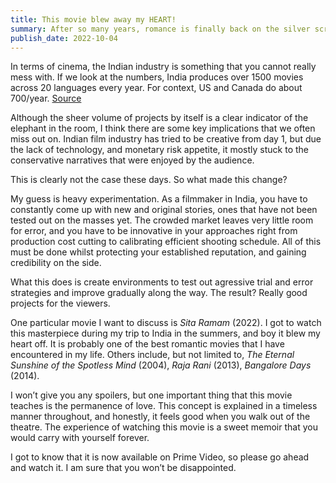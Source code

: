 ```yaml
---
title: This movie blew away my HEART!
summary: After so many years, romance is finally back on the silver screen!
publish_date: 2022-10-04
---
```


In terms of cinema, the Indian industry is something that you cannot really mess with. If we look at the numbers, India produces over 1500 movies across 20 languages every year. For context, US and Canada do about 700/year. [Source](https://www.thehindubusinessline.com/opinion/putting-indian-cinema-on-the-world-map/article65460577.ece)

Although the sheer volume of projects by itself is a clear indicator of the elephant in the room, I think there are some key implications that we often miss out on. Indian film industry has tried to be creative from day 1, but due the lack of technology, and monetary risk appetite, it mostly stuck to the conservative narratives that were enjoyed by the audience. 

This is clearly not the case these days. So what made this change? 

My guess is heavy experimentation. As a filmmaker in India, you have to constantly come up with new and original stories, ones that have not been tested out on the masses yet. The crowded market leaves very little room for error, and you have to be innovative in your approaches right from production cost cutting to calibrating efficient shooting schedule. All of this must be done whilst protecting your established reputation, and gaining credibility on the side. 

What this does is create environments to test out agressive trial and error strategies and improve gradually along the way. The result? Really good projects for the viewers. 

One particular movie I want to discuss is *Sita Ramam* (2022). I got to watch this masterpiece during my trip to India in the summers, and boy it blew my heart off. It is probably one of the best romantic movies that I have encountered in my life. Others include, but not limited to, *The Eternal Sunshine of the Spotless Mind* (2004), *Raja Rani* (2013), *Bangalore Days* (2014). 

I won’t give you any spoilers, but one important thing that this movie teaches is the permanence of love. This concept is explained in a timeless manner throughout, and honestly, it feels good when you walk out of the theatre. The experience of watching this movie is a sweet memoir that you would carry with yourself forever. 

I got to know that it is now available on Prime Video, so please go ahead and watch it. I am sure that you won’t be disappointed. 
